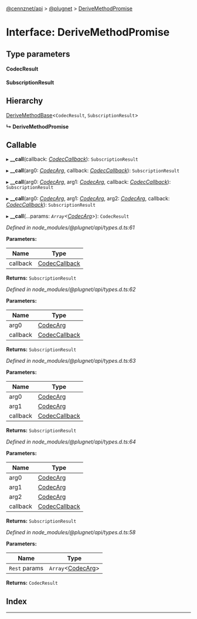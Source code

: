 [@cennznet/api](../README.md) > [@plugnet](../modules/_plugnet.md) > [DeriveMethodPromise](../interfaces/_plugnet.derivemethodpromise.md)

# Interface: DeriveMethodPromise

## Type parameters
#### CodecResult 
#### SubscriptionResult 
## Hierarchy

 [DeriveMethodBase](_plugnet.derivemethodbase.md)<`CodecResult`, `SubscriptionResult`>

**↳ DeriveMethodPromise**

## Callable
▸ **__call**(callback: *[CodecCallback](../modules/_plugnet.md#codeccallback)*): `SubscriptionResult`

▸ **__call**(arg0: *[CodecArg](../modules/_plugnet.md#codecarg)*, callback: *[CodecCallback](../modules/_plugnet.md#codeccallback)*): `SubscriptionResult`

▸ **__call**(arg0: *[CodecArg](../modules/_plugnet.md#codecarg)*, arg1: *[CodecArg](../modules/_plugnet.md#codecarg)*, callback: *[CodecCallback](../modules/_plugnet.md#codeccallback)*): `SubscriptionResult`

▸ **__call**(arg0: *[CodecArg](../modules/_plugnet.md#codecarg)*, arg1: *[CodecArg](../modules/_plugnet.md#codecarg)*, arg2: *[CodecArg](../modules/_plugnet.md#codecarg)*, callback: *[CodecCallback](../modules/_plugnet.md#codeccallback)*): `SubscriptionResult`

▸ **__call**(...params: *`Array`<[CodecArg](../modules/_plugnet.md#codecarg)>*): `CodecResult`

*Defined in node_modules/@plugnet/api/types.d.ts:61*

**Parameters:**

| Name | Type |
| ------ | ------ |
| callback | [CodecCallback](../modules/_plugnet.md#codeccallback) |

**Returns:** `SubscriptionResult`

*Defined in node_modules/@plugnet/api/types.d.ts:62*

**Parameters:**

| Name | Type |
| ------ | ------ |
| arg0 | [CodecArg](../modules/_plugnet.md#codecarg) |
| callback | [CodecCallback](../modules/_plugnet.md#codeccallback) |

**Returns:** `SubscriptionResult`

*Defined in node_modules/@plugnet/api/types.d.ts:63*

**Parameters:**

| Name | Type |
| ------ | ------ |
| arg0 | [CodecArg](../modules/_plugnet.md#codecarg) |
| arg1 | [CodecArg](../modules/_plugnet.md#codecarg) |
| callback | [CodecCallback](../modules/_plugnet.md#codeccallback) |

**Returns:** `SubscriptionResult`

*Defined in node_modules/@plugnet/api/types.d.ts:64*

**Parameters:**

| Name | Type |
| ------ | ------ |
| arg0 | [CodecArg](../modules/_plugnet.md#codecarg) |
| arg1 | [CodecArg](../modules/_plugnet.md#codecarg) |
| arg2 | [CodecArg](../modules/_plugnet.md#codecarg) |
| callback | [CodecCallback](../modules/_plugnet.md#codeccallback) |

**Returns:** `SubscriptionResult`

*Defined in node_modules/@plugnet/api/types.d.ts:58*

**Parameters:**

| Name | Type |
| ------ | ------ |
| `Rest` params | `Array`<[CodecArg](../modules/_plugnet.md#codecarg)> |

**Returns:** `CodecResult`

## Index

---

